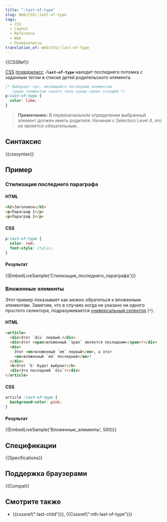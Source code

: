 ```yaml
---
title: ":last-of-type"
slug: Web/CSS/:last-of-type
tags:
  - CSS
  - Layout
  - Reference
  - Web
  - Псевдоклассы
translation_of: Web/CSS/:last-of-type
---
```


{{CSSRef}}

[CSS](/ru/docs/CSS) [псевдокласс](/ru/docs/Web/CSS/Псевдо-классы) **`:last-of-type`** находит последнего потомка с заданным тегом в списке детей родительского элемента.

```css
/* Выбирает <p>, являющийся последним элементом
   среди элементов своего типа среди своих соседей */
p:last-of-type {
  color: lime;
}
```

> **Примечание:** В первоначальном определении выбранный элемент должен иметь родителя. Начиная с Selectors Level 4, это не является обязательным.

## Синтаксис

{{csssyntax}}

## Пример

### Стилизация последнего параграфа

#### HTML

```html
<h2>Заголовок</h2>
<p>Параграф 1</p>
<p>Параграф 2</p>
```

#### CSS

```css
p:last-of-type {
  color: red;
  font-style: italic;
}
```

#### Результат

{{EmbedLiveSample('Стилизация_последнего_параграфа')}}

### Вложенные элементы

Этот пример показывает как можно обратиться к вложенным элементам. Заметим, что в случаях когда не указано ни одного простого селектора, подразумевается [универсальный селектор](/ru/docs/Web/CSS/Universal_selectors) (`*`).

#### HTML

```html
<article>
  <div>Этот `div` первый.</div>
  <div>Этот <span>вложенный `span` является последним</span>!</div>
  <div>
    Этот <em>вложенный `em` первый</em>, а этот
    <em>вложенный `em` последний</em>!
  </div>
  <b>Этот `b` будет выбран!</b>
  <div>Это последний `div`!</div>
</article>
```

#### CSS

```css
article :last-of-type {
  background-color: pink;
}
```

#### Результат

{{EmbedLiveSample('Вложенные_элементы', 500)}}

## Спецификации

{{Specifications}}

## Поддержка браузерами

{{Compat}}

## Смотрите также

- {{cssxref(":last-child")}}, {{Cssxref(":nth-last-of-type")}}
